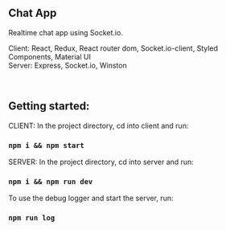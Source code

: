 ## Chat App

Realtime chat app using Socket.io.
<br/>

Client:
React,
Redux,
React router dom,
Socket.io-client,
Styled Components,
Material UI
<br/>
Server:
Express,
Socket.io,
Winston

<br/>

## Getting started:

CLIENT: In the project directory, cd into client and run:

### `npm i && npm start`

SERVER: In the project directory, cd into server and run:

### `npm i && npm run dev`

To use the debug logger and start the server, run:

### `npm run log`

<br/>
